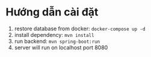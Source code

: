 # Hướng dẫn cài đặt 

1. restore database from docker:   `docker-compose up -d` 
2. install dependency: `mvn install`
3. run backend: `mvn spring-boot:run`
4. server will run on localhost port 8080 

